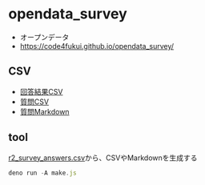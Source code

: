 # opendata_survey

- オープンデータ
- https://code4fukui.github.io/opendata_survey/

## CSV

- [回答結果CSV](https://code4fukui.github.io/opendata_survey/r2_survey_answers_simple.csv)
- [質問CSV](https://code4fukui.github.io/opendata_survey/r2_survey_questions.csv)
- [質問Markdown](r2_survey_questions.md)

## tool

[r2_survey_answers.csv](r2_survey_answers.csv)から、CSVやMarkdownを生成する

```js
deno run -A make.js
```
